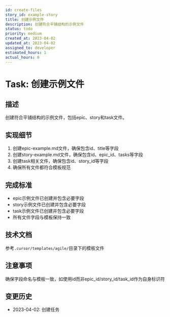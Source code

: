 ```yaml
---
id: create-files
story_id: example-story
title: 创建示例文件
description: 创建符合平铺结构的示例文件
status: todo
priority: medium
created_at: 2023-04-02
updated_at: 2023-04-02
assigned_to: developer
estimated_hours: 1
actual_hours: 0
---
```


# Task: 创建示例文件

## 描述

创建符合平铺结构的示例文件，包括epic、story和task文件。

## 实现细节

1. 创建epic-example.md文件，确保包含id、title等字段
2. 创建story-example.md文件，确保包含id、epic_id、tasks等字段
3. 创建task相关文件，确保包含id、story_id等字段
4. 确保所有文件都符合模板规范

## 完成标准

- epic示例文件已创建并包含必要字段
- story示例文件已创建并包含必要字段
- task示例文件已创建并包含必要字段
- 所有文件字段与模板保持一致

## 技术文档

参考`.cursor/templates/agile/`目录下的模板文件

## 注意事项

确保字段命名与模板一致，如使用id而非epic_id/story_id/task_id作为自身标识符

## 变更历史

- 2023-04-02: 创建任务
